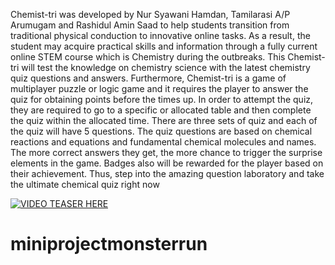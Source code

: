 Chemist-tri was developed by Nur Syawani Hamdan, Tamilarasi A/P Arumugam and 
Rashidul Amin Saad to help students transition from traditional physical conduction to innovative online tasks. 
As a result, the student may acquire practical skills and information through a fully current online STEM course which is Chemistry during the outbreaks. 
This Chemist-tri will test the knowledge on chemistry science with the latest chemistry quiz questions and answers. 
Furthermore, Chemist-tri is a game of multiplayer puzzle or logic game and it requires the player to answer the quiz for obtaining points before the times up. 
In order to attempt the quiz, they are required to go to a specific or allocated table and then complete the quiz within the allocated time. 
There are three sets of quiz and each of the quiz will have 5 questions. 
The quiz questions are based on chemical reactions and equations and fundamental chemical molecules and names. 
The more correct answers they get, the more chance to trigger the surprise elements in the game. 
Badges also will be rewarded for the player based on their achievement. 
Thus, step into the amazing question laboratory and take the ultimate chemical quiz right now

[![VIDEO TEASER HERE](https://img.youtube.com/vi/YOUTUBE_VIDEO_ID_HERE/0.jpg)](https://youtu.be/0KDk7UFqRtM)


# miniprojectmonsterrun
